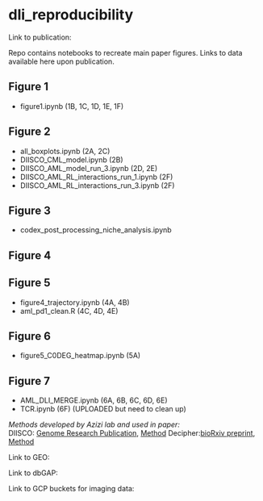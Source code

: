 # dli_reproducibility
Link to publication: 

Repo contains notebooks to recreate main paper figures. Links to data available here upon publication.

## Figure 1
- figure1.ipynb (1B, 1C, 1D, 1E, 1F)

## Figure 2
- all_boxplots.ipynb (2A, 2C) 
- DIISCO_CML_model.ipynb (2B)
- DIISCO_AML_model_run_3.ipynb (2D, 2E) 
- DIISCO_AML_RL_interactions_run_1.ipynb (2F) 
- DIISCO_AML_RL_interactions_run_3.ipynb (2F)

## Figure 3
- codex_post_processing_niche_analysis.ipynb

## Figure 4


## Figure 5
- figure4_trajectory.ipynb (4A, 4B) 
- aml_pd1_clean.R (4C, 4D, 4E)

## Figure 6
- figure5_C0DEG_heatmap.ipynb (5A)

## Figure 7
- AML_DLI_MERGE.ipynb (6A, 6B, 6C, 6D, 6E) 
- TCR.ipynb (6F) (UPLOADED but need to clean up)

_Methods developed by Azizi lab and used in paper:_ <br />
DIISCO: [Genome Research Publication](https://genome.cshlp.org/content/34/9/1384.long), [Method](https://github.com/azizilab/DIISCO_public)
Decipher:[bioRxiv preprint](https://www.biorxiv.org/content/10.1101/2023.11.11.566719v1), [Method](https://github.com/azizilab/decipher)

Link to GEO:

Link to dbGAP:

Link to GCP buckets for imaging data:
